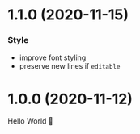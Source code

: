# 1.1.0 (2020-11-15)

### Style

- improve font styling
- preserve new lines if `editable`

# 1.0.0 (2020-11-12)

Hello World 👋
